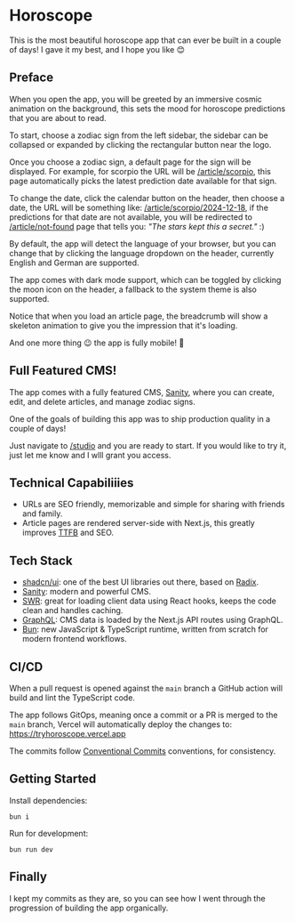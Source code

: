 # Horoscope

This is the most beautiful horoscope app that can ever be built in a couple of days!
I gave it my best, and I hope you like 😊

## Preface

When you open the app, you will be greeted by an immersive cosmic animation on the background, this sets the mood for horoscope predictions that you are about to read.

To start, choose a zodiac sign from the left sidebar, the sidebar can be collapsed or expanded by clicking the rectangular button near the logo.

Once you choose a zodiac sign, a default page for the sign will be displayed. For example, for scorpio the URL will be [/article/scorpio](https://tryhoroscope.vercel.app/article/scorpio), this page automatically picks the latest prediction date available for that sign.

 To change the date, click the calendar button on the header, then choose a date, the URL will be something like: [/article/scorpio/2024-12-18](https://tryhoroscope.vercel.app/article/scorpio/2024-12-18), if the predictions for that date are not available, you will be redirected to [/article/not-found](https://tryhoroscope.vercel.app/article/not-found) page that tells you: *"The stars kept this a secret."* :)

By default, the app will detect the language of your browser, but you can change that by clicking the language dropdown on the header, currently English and German are supported.

The app comes with dark mode support, which can be toggled by clicking the moon icon on the header, a fallback to the system theme is also supported.

Notice that when you load an article page, the breadcrumb will show a skeleton animation to give you the impression that it's loading.

And one more thing 😉 the app is fully mobile! 📱

## Full Featured CMS!

The app comes with a fully featured CMS, [Sanity](https://www.sanity.io/), where you can create, edit, and delete articles, and manage zodiac signs.

One of the goals of building this app was to ship production quality in a couple of days!

Just navigate to [/studio](https://tryhoroscope.vercel.app/studio) and you are ready to start. If you would like to try it, just let me know and I wlll grant you access.

## Technical Capabiliiies

- URLs are SEO friendly, memorizable and simple for sharing with friends and family.
- Article pages are rendered server-side with Next.js, this greatly improves [TTFB](https://web.dev/articles/ttfb) and SEO. 

## Tech Stack

- [shadcn/ui](https://ui.shadcn.com/): one of the best UI libraries out there, based on [Radix](https://www.radix-ui.com/).
- [Sanity](https://www.sanity.io/): modern and powerful CMS.
- [SWR](https://swr.vercel.app/): great for loading client data using React hooks, keeps the code clean and handles caching.
- [GraphQL](https://graphql.org/): CMS data is loaded by the Next.js API routes using GraphQL.
- [Bun](https://bun.sh/): new JavaScript & TypeScript runtime, written from scratch for modern frontend workflows.

## CI/CD

When a pull request is opened against the `main` branch a GitHub action will build and lint the TypeScript code.

The app follows GitOps, meaning once a commit or a PR is merged to the `main` branch, Vercel will automatically deploy the changes to: https://tryhoroscope.vercel.app

The commits follow [Conventional Commits](https://www.conventionalcommits.org) conventions,  for consistency.

## Getting Started

Install dependencies:

```shell
bun i
```

Run for development:

```shell
bun run dev
```

## Finally

I kept my commits as they are, so you can see how I went through the progression of building the app organically.